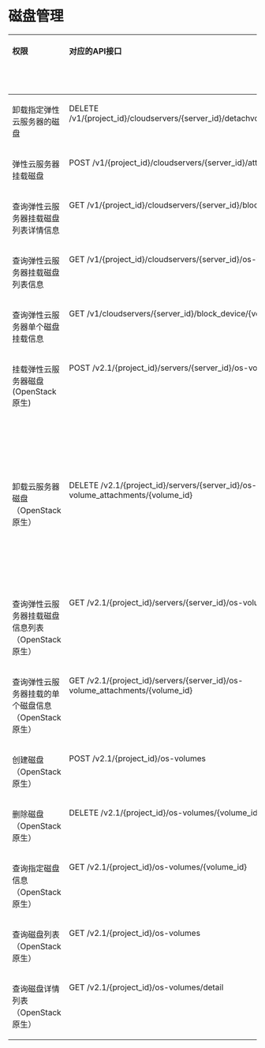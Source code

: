 # 磁盘管理<a name="ZH-CN_TOPIC_0103071514"></a>

<a name="table88951955182420"></a>
<table><thead align="left"><tr id="row2670183317019"><th class="cellrowborder" valign="top" width="12.121212121212121%" id="mcps1.1.7.1.1"><p id="p1959712364512"><a name="p1959712364512"></a><a name="p1959712364512"></a>权限</p>
</th>
<th class="cellrowborder" valign="top" width="29.04290429042904%" id="mcps1.1.7.1.2"><p id="p8402164419019"><a name="p8402164419019"></a><a name="p8402164419019"></a>对应的API接口</p>
</th>
<th class="cellrowborder" valign="top" width="22.142214221422144%" id="mcps1.1.7.1.3"><p id="p2040214445018"><a name="p2040214445018"></a><a name="p2040214445018"></a>授权项（Action）</p>
</th>
<th class="cellrowborder" valign="top" width="18.271827182718273%" id="mcps1.1.7.1.4"><p id="p22519318453"><a name="p22519318453"></a><a name="p22519318453"></a>依赖的授权项</p>
</th>
<th class="cellrowborder" valign="top" width="10.181018101810182%" id="mcps1.1.7.1.5"><p id="p84029445019"><a name="p84029445019"></a><a name="p84029445019"></a>IAM项目</p>
<p id="p12578131324712"><a name="p12578131324712"></a><a name="p12578131324712"></a>(Project)</p>
</th>
<th class="cellrowborder" valign="top" width="8.24082408240824%" id="mcps1.1.7.1.6"><p id="p1999212348459"><a name="p1999212348459"></a><a name="p1999212348459"></a>企业项目</p>
<p id="p1026502118478"><a name="p1026502118478"></a><a name="p1026502118478"></a>(Enterprise Project)</p>
</th>
</tr>
</thead>
<tbody><tr id="row1893621632116"><td class="cellrowborder" valign="top" width="12.121212121212121%" headers="mcps1.1.7.1.1 "><p id="p46472315137"><a name="p46472315137"></a><a name="p46472315137"></a>卸载指定弹性云服务器的磁盘</p>
</td>
<td class="cellrowborder" valign="top" width="29.04290429042904%" headers="mcps1.1.7.1.2 "><p id="p865419331215"><a name="p865419331215"></a><a name="p865419331215"></a>DELETE /v1/{project_id}/cloudservers/{server_id}/detachvolume/{attachment_id}</p>
</td>
<td class="cellrowborder" valign="top" width="22.142214221422144%" headers="mcps1.1.7.1.3 "><p id="p19414139181712"><a name="p19414139181712"></a><a name="p19414139181712"></a>ecs:cloudServers:detachVolume</p>
</td>
<td class="cellrowborder" valign="top" width="18.271827182718273%" headers="mcps1.1.7.1.4 "><p id="p1653821612139"><a name="p1653821612139"></a><a name="p1653821612139"></a>-</p>
</td>
<td class="cellrowborder" valign="top" width="10.181018101810182%" headers="mcps1.1.7.1.5 "><p id="p533531191217"><a name="p533531191217"></a><a name="p533531191217"></a>√</p>
</td>
<td class="cellrowborder" valign="top" width="8.24082408240824%" headers="mcps1.1.7.1.6 "><p id="p63353120124"><a name="p63353120124"></a><a name="p63353120124"></a>√</p>
</td>
</tr>
<tr id="row15734520162118"><td class="cellrowborder" valign="top" width="12.121212121212121%" headers="mcps1.1.7.1.1 "><p id="p9647193101310"><a name="p9647193101310"></a><a name="p9647193101310"></a><span id="text06111723563"><a name="text06111723563"></a><a name="text06111723563"></a>弹性云服务器</span>挂载磁盘</p>
</td>
<td class="cellrowborder" valign="top" width="29.04290429042904%" headers="mcps1.1.7.1.2 "><p id="p3654133142110"><a name="p3654133142110"></a><a name="p3654133142110"></a>POST /v1/{project_id}/cloudservers/{server_id}/attachvolume</p>
</td>
<td class="cellrowborder" valign="top" width="22.142214221422144%" headers="mcps1.1.7.1.3 "><p id="p14731162881716"><a name="p14731162881716"></a><a name="p14731162881716"></a>ecs:cloudServers:attach</p>
</td>
<td class="cellrowborder" valign="top" width="18.271827182718273%" headers="mcps1.1.7.1.4 "><p id="p49761529101710"><a name="p49761529101710"></a><a name="p49761529101710"></a>evs:volumes:use</p>
</td>
<td class="cellrowborder" valign="top" width="10.181018101810182%" headers="mcps1.1.7.1.5 "><p id="p16163112051410"><a name="p16163112051410"></a><a name="p16163112051410"></a>√</p>
</td>
<td class="cellrowborder" valign="top" width="8.24082408240824%" headers="mcps1.1.7.1.6 "><p id="p14163152041419"><a name="p14163152041419"></a><a name="p14163152041419"></a>√</p>
</td>
</tr>
<tr id="row19372485254"><td class="cellrowborder" valign="top" width="12.121212121212121%" headers="mcps1.1.7.1.1 "><p id="p36473361311"><a name="p36473361311"></a><a name="p36473361311"></a>查询弹性云服务器挂载磁盘列表详情信息</p>
</td>
<td class="cellrowborder" valign="top" width="29.04290429042904%" headers="mcps1.1.7.1.2 "><p id="p173726811250"><a name="p173726811250"></a><a name="p173726811250"></a>GET /v1/{project_id}/cloudservers/{server_id}/block_device</p>
</td>
<td class="cellrowborder" valign="top" width="22.142214221422144%" headers="mcps1.1.7.1.3 "><p id="p19869172571911"><a name="p19869172571911"></a><a name="p19869172571911"></a>ecs:cloudServers:get</p>
</td>
<td class="cellrowborder" valign="top" width="18.271827182718273%" headers="mcps1.1.7.1.4 "><p id="p253831614134"><a name="p253831614134"></a><a name="p253831614134"></a>-</p>
</td>
<td class="cellrowborder" valign="top" width="10.181018101810182%" headers="mcps1.1.7.1.5 "><p id="p215302171418"><a name="p215302171418"></a><a name="p215302171418"></a>√</p>
</td>
<td class="cellrowborder" valign="top" width="8.24082408240824%" headers="mcps1.1.7.1.6 "><p id="p8153132110142"><a name="p8153132110142"></a><a name="p8153132110142"></a>√</p>
</td>
</tr>
<tr id="row1860721413253"><td class="cellrowborder" valign="top" width="12.121212121212121%" headers="mcps1.1.7.1.1 "><p id="p264712315138"><a name="p264712315138"></a><a name="p264712315138"></a>查询弹性云服务器挂载磁盘列表信息</p>
</td>
<td class="cellrowborder" valign="top" width="29.04290429042904%" headers="mcps1.1.7.1.2 "><p id="p196071514102517"><a name="p196071514102517"></a><a name="p196071514102517"></a>GET /v1/{project_id}/cloudservers/{server_id}/os-volume_attachments</p>
</td>
<td class="cellrowborder" valign="top" width="22.142214221422144%" headers="mcps1.1.7.1.3 "><p id="p918252719191"><a name="p918252719191"></a><a name="p918252719191"></a>ecs:cloudServers:get</p>
</td>
<td class="cellrowborder" valign="top" width="18.271827182718273%" headers="mcps1.1.7.1.4 "><p id="p853831612137"><a name="p853831612137"></a><a name="p853831612137"></a>-</p>
</td>
<td class="cellrowborder" valign="top" width="10.181018101810182%" headers="mcps1.1.7.1.5 "><p id="p168114222146"><a name="p168114222146"></a><a name="p168114222146"></a>√</p>
</td>
<td class="cellrowborder" valign="top" width="8.24082408240824%" headers="mcps1.1.7.1.6 "><p id="p7811922181412"><a name="p7811922181412"></a><a name="p7811922181412"></a>√</p>
</td>
</tr>
<tr id="row136039493553"><td class="cellrowborder" valign="top" width="12.121212121212121%" headers="mcps1.1.7.1.1 "><p id="p19647733137"><a name="p19647733137"></a><a name="p19647733137"></a>查询<span id="text7402624265"><a name="text7402624265"></a><a name="text7402624265"></a>弹性云服务器</span>单个磁盘挂载信息</p>
</td>
<td class="cellrowborder" valign="top" width="29.04290429042904%" headers="mcps1.1.7.1.2 "><p id="zh-cn_topic_0101860614_p248418710335"><a name="zh-cn_topic_0101860614_p248418710335"></a><a name="zh-cn_topic_0101860614_p248418710335"></a>GET /v1/cloudservers/{server_id}/block_device/{volume_id}</p>
</td>
<td class="cellrowborder" valign="top" width="22.142214221422144%" headers="mcps1.1.7.1.3 "><p id="p03113282193"><a name="p03113282193"></a><a name="p03113282193"></a>ecs:cloudServers:get</p>
</td>
<td class="cellrowborder" valign="top" width="18.271827182718273%" headers="mcps1.1.7.1.4 "><p id="p5538101610134"><a name="p5538101610134"></a><a name="p5538101610134"></a>-</p>
</td>
<td class="cellrowborder" valign="top" width="10.181018101810182%" headers="mcps1.1.7.1.5 "><p id="p317872319146"><a name="p317872319146"></a><a name="p317872319146"></a>√</p>
</td>
<td class="cellrowborder" valign="top" width="8.24082408240824%" headers="mcps1.1.7.1.6 "><p id="p1117882315143"><a name="p1117882315143"></a><a name="p1117882315143"></a>√</p>
</td>
</tr>
<tr id="row18432110194915"><td class="cellrowborder" valign="top" width="12.121212121212121%" headers="mcps1.1.7.1.1 "><p id="p206470318138"><a name="p206470318138"></a><a name="p206470318138"></a>挂载弹性云服务器磁盘(OpenStack原生)</p>
</td>
<td class="cellrowborder" valign="top" width="29.04290429042904%" headers="mcps1.1.7.1.2 "><p id="p14236125619354"><a name="p14236125619354"></a><a name="p14236125619354"></a>POST /v2.1/{project_id}/servers/{server_id}/os-volume_attachments</p>
</td>
<td class="cellrowborder" valign="top" width="22.142214221422144%" headers="mcps1.1.7.1.3 "><p id="p1299043519196"><a name="p1299043519196"></a><a name="p1299043519196"></a>ecs:serverVolumeAttachments:create</p>
</td>
<td class="cellrowborder" valign="top" width="18.271827182718273%" headers="mcps1.1.7.1.4 "><p id="p58973374195"><a name="p58973374195"></a><a name="p58973374195"></a>ecs:serverVolumes:use</p>
<p id="p135414379191"><a name="p135414379191"></a><a name="p135414379191"></a>evs:volumes:list</p>
<p id="p1289115385198"><a name="p1289115385198"></a><a name="p1289115385198"></a>evs:volumes:get</p>
<p id="p18620139101919"><a name="p18620139101919"></a><a name="p18620139101919"></a>evs:volumes:update</p>
<p id="p10356144013199"><a name="p10356144013199"></a><a name="p10356144013199"></a>evs:volumes:attach</p>
<p id="p132091041171915"><a name="p132091041171915"></a><a name="p132091041171915"></a>evs:volumes:manage</p>
</td>
<td class="cellrowborder" valign="top" width="10.181018101810182%" headers="mcps1.1.7.1.5 "><p id="p16339125181119"><a name="p16339125181119"></a><a name="p16339125181119"></a>√</p>
</td>
<td class="cellrowborder" valign="top" width="8.24082408240824%" headers="mcps1.1.7.1.6 "><p id="p633919516113"><a name="p633919516113"></a><a name="p633919516113"></a>×</p>
</td>
</tr>
<tr id="row74321703496"><td class="cellrowborder" valign="top" width="12.121212121212121%" headers="mcps1.1.7.1.1 "><p id="p146473331315"><a name="p146473331315"></a><a name="p146473331315"></a>卸载云服务器磁盘（OpenStack原生）</p>
</td>
<td class="cellrowborder" valign="top" width="29.04290429042904%" headers="mcps1.1.7.1.2 "><p id="p1297435133610"><a name="p1297435133610"></a><a name="p1297435133610"></a>DELETE /v2.1/{project_id}/servers/{server_id}/os-volume_attachments/{volume_id}</p>
</td>
<td class="cellrowborder" valign="top" width="22.142214221422144%" headers="mcps1.1.7.1.3 "><p id="p11938125012193"><a name="p11938125012193"></a><a name="p11938125012193"></a>ecs:serverVolumeAttachments:delete</p>
</td>
<td class="cellrowborder" valign="top" width="18.271827182718273%" headers="mcps1.1.7.1.4 "><p id="p13143953151911"><a name="p13143953151911"></a><a name="p13143953151911"></a>ecs:serverVolumes:use</p>
<p id="p14984953171919"><a name="p14984953171919"></a><a name="p14984953171919"></a>evs:volumes:list</p>
<p id="p136541654161918"><a name="p136541654161918"></a><a name="p136541654161918"></a>evs:volumes:get</p>
<p id="p2031445541913"><a name="p2031445541913"></a><a name="p2031445541913"></a>evs:volumes:update</p>
<p id="p523205641916"><a name="p523205641916"></a><a name="p523205641916"></a>evs:volumes:detach</p>
<p id="p1419516578191"><a name="p1419516578191"></a><a name="p1419516578191"></a>evs:volumes:manage</p>
</td>
<td class="cellrowborder" valign="top" width="10.181018101810182%" headers="mcps1.1.7.1.5 "><p id="p1298113031410"><a name="p1298113031410"></a><a name="p1298113031410"></a>√</p>
</td>
<td class="cellrowborder" valign="top" width="8.24082408240824%" headers="mcps1.1.7.1.6 "><p id="p19863015148"><a name="p19863015148"></a><a name="p19863015148"></a>×</p>
</td>
</tr>
<tr id="row74328064918"><td class="cellrowborder" valign="top" width="12.121212121212121%" headers="mcps1.1.7.1.1 "><p id="p14647738134"><a name="p14647738134"></a><a name="p14647738134"></a>查询弹性云服务器挂载磁盘信息列表（OpenStack原生）</p>
</td>
<td class="cellrowborder" valign="top" width="29.04290429042904%" headers="mcps1.1.7.1.2 "><p id="p260410182367"><a name="p260410182367"></a><a name="p260410182367"></a>GET /v2.1/{project_id}/servers/{server_id}/os-volume_attachments</p>
</td>
<td class="cellrowborder" valign="top" width="22.142214221422144%" headers="mcps1.1.7.1.3 "><p id="p1268258205"><a name="p1268258205"></a><a name="p1268258205"></a>ecs:serverVolumeAttachments:list</p>
</td>
<td class="cellrowborder" valign="top" width="18.271827182718273%" headers="mcps1.1.7.1.4 "><p id="p102003618205"><a name="p102003618205"></a><a name="p102003618205"></a>ecs:serverVolumes:use</p>
<p id="p2241137152020"><a name="p2241137152020"></a><a name="p2241137152020"></a>ecs:servers:get</p>
</td>
<td class="cellrowborder" valign="top" width="10.181018101810182%" headers="mcps1.1.7.1.5 "><p id="p182673119147"><a name="p182673119147"></a><a name="p182673119147"></a>√</p>
</td>
<td class="cellrowborder" valign="top" width="8.24082408240824%" headers="mcps1.1.7.1.6 "><p id="p682611315145"><a name="p682611315145"></a><a name="p682611315145"></a>×</p>
</td>
</tr>
<tr id="row1434619574918"><td class="cellrowborder" valign="top" width="12.121212121212121%" headers="mcps1.1.7.1.1 "><p id="p1364733121315"><a name="p1364733121315"></a><a name="p1364733121315"></a>查询弹性云服务器挂载的单个磁盘信息（OpenStack原生）</p>
</td>
<td class="cellrowborder" valign="top" width="29.04290429042904%" headers="mcps1.1.7.1.2 "><p id="p15134624103611"><a name="p15134624103611"></a><a name="p15134624103611"></a>GET /v2.1/{project_id}/servers/{server_id}/os-volume_attachments/{volume_id}</p>
</td>
<td class="cellrowborder" valign="top" width="22.142214221422144%" headers="mcps1.1.7.1.3 "><p id="p192649146206"><a name="p192649146206"></a><a name="p192649146206"></a>ecs:serverVolumeAttachments:get</p>
</td>
<td class="cellrowborder" valign="top" width="18.271827182718273%" headers="mcps1.1.7.1.4 "><p id="p19538181619134"><a name="p19538181619134"></a><a name="p19538181619134"></a>ecs:serverVolumes:use</p>
</td>
<td class="cellrowborder" valign="top" width="10.181018101810182%" headers="mcps1.1.7.1.5 "><p id="p1739320333146"><a name="p1739320333146"></a><a name="p1739320333146"></a>√</p>
</td>
<td class="cellrowborder" valign="top" width="8.24082408240824%" headers="mcps1.1.7.1.6 "><p id="p1839310332144"><a name="p1839310332144"></a><a name="p1839310332144"></a>×</p>
</td>
</tr>
<tr id="row1976111120493"><td class="cellrowborder" valign="top" width="12.121212121212121%" headers="mcps1.1.7.1.1 "><p id="p1264718321317"><a name="p1264718321317"></a><a name="p1264718321317"></a>创建磁盘（OpenStack原生）</p>
</td>
<td class="cellrowborder" valign="top" width="29.04290429042904%" headers="mcps1.1.7.1.2 "><p id="p6189165412361"><a name="p6189165412361"></a><a name="p6189165412361"></a>POST /v2.1/{project_id}/os-volumes</p>
</td>
<td class="cellrowborder" valign="top" width="22.142214221422144%" headers="mcps1.1.7.1.3 "><p id="p1551641914204"><a name="p1551641914204"></a><a name="p1551641914204"></a>ecs:serverVolumes:use</p>
</td>
<td class="cellrowborder" valign="top" width="18.271827182718273%" headers="mcps1.1.7.1.4 "><p id="p115381816191310"><a name="p115381816191310"></a><a name="p115381816191310"></a>evs:volumes:create</p>
</td>
<td class="cellrowborder" valign="top" width="10.181018101810182%" headers="mcps1.1.7.1.5 "><p id="p1166123571417"><a name="p1166123571417"></a><a name="p1166123571417"></a>√</p>
</td>
<td class="cellrowborder" valign="top" width="8.24082408240824%" headers="mcps1.1.7.1.6 "><p id="p3166153511413"><a name="p3166153511413"></a><a name="p3166153511413"></a>×</p>
</td>
</tr>
<tr id="row14762113499"><td class="cellrowborder" valign="top" width="12.121212121212121%" headers="mcps1.1.7.1.1 "><p id="p764713181313"><a name="p764713181313"></a><a name="p764713181313"></a>删除磁盘（OpenStack原生）</p>
</td>
<td class="cellrowborder" valign="top" width="29.04290429042904%" headers="mcps1.1.7.1.2 "><p id="p20452165923617"><a name="p20452165923617"></a><a name="p20452165923617"></a>DELETE /v2.1/{project_id}/os-volumes/{volume_id}</p>
</td>
<td class="cellrowborder" valign="top" width="22.142214221422144%" headers="mcps1.1.7.1.3 "><p id="p366219489208"><a name="p366219489208"></a><a name="p366219489208"></a>ecs:serverVolumes:use</p>
</td>
<td class="cellrowborder" valign="top" width="18.271827182718273%" headers="mcps1.1.7.1.4 "><p id="p035864616203"><a name="p035864616203"></a><a name="p035864616203"></a>evs:volumes:get</p>
<p id="p7446747192011"><a name="p7446747192011"></a><a name="p7446747192011"></a>evs:volumes:delete</p>
</td>
<td class="cellrowborder" valign="top" width="10.181018101810182%" headers="mcps1.1.7.1.5 "><p id="p753912365142"><a name="p753912365142"></a><a name="p753912365142"></a>√</p>
</td>
<td class="cellrowborder" valign="top" width="8.24082408240824%" headers="mcps1.1.7.1.6 "><p id="p18539103681419"><a name="p18539103681419"></a><a name="p18539103681419"></a>×</p>
</td>
</tr>
<tr id="row97710116497"><td class="cellrowborder" valign="top" width="12.121212121212121%" headers="mcps1.1.7.1.1 "><p id="p1364712318132"><a name="p1364712318132"></a><a name="p1364712318132"></a>查询指定磁盘信息（OpenStack原生）</p>
</td>
<td class="cellrowborder" valign="top" width="29.04290429042904%" headers="mcps1.1.7.1.2 "><p id="p179594113716"><a name="p179594113716"></a><a name="p179594113716"></a>GET /v2.1/{project_id}/os-volumes/{volume_id}</p>
</td>
<td class="cellrowborder" valign="top" width="22.142214221422144%" headers="mcps1.1.7.1.3 "><p id="p19632105372017"><a name="p19632105372017"></a><a name="p19632105372017"></a>ecs:serverVolumes:use</p>
</td>
<td class="cellrowborder" valign="top" width="18.271827182718273%" headers="mcps1.1.7.1.4 "><p id="p253816169132"><a name="p253816169132"></a><a name="p253816169132"></a>evs:volumes:get</p>
</td>
<td class="cellrowborder" valign="top" width="10.181018101810182%" headers="mcps1.1.7.1.5 "><p id="p1969023791415"><a name="p1969023791415"></a><a name="p1969023791415"></a>√</p>
</td>
<td class="cellrowborder" valign="top" width="8.24082408240824%" headers="mcps1.1.7.1.6 "><p id="p1169013731413"><a name="p1169013731413"></a><a name="p1169013731413"></a>×</p>
</td>
</tr>
<tr id="row37741114911"><td class="cellrowborder" valign="top" width="12.121212121212121%" headers="mcps1.1.7.1.1 "><p id="p664733161310"><a name="p664733161310"></a><a name="p664733161310"></a>查询磁盘列表（OpenStack原生）</p>
</td>
<td class="cellrowborder" valign="top" width="29.04290429042904%" headers="mcps1.1.7.1.2 "><p id="p984217813370"><a name="p984217813370"></a><a name="p984217813370"></a>GET /v2.1/{project_id}/os-volumes</p>
</td>
<td class="cellrowborder" valign="top" width="22.142214221422144%" headers="mcps1.1.7.1.3 "><p id="p1830611162111"><a name="p1830611162111"></a><a name="p1830611162111"></a>ecs:serverVolumes:use</p>
</td>
<td class="cellrowborder" valign="top" width="18.271827182718273%" headers="mcps1.1.7.1.4 "><p id="p10421359192014"><a name="p10421359192014"></a><a name="p10421359192014"></a>evs:volumes:get</p>
<p id="p378714590208"><a name="p378714590208"></a><a name="p378714590208"></a>evs:volumes:list</p>
</td>
<td class="cellrowborder" valign="top" width="10.181018101810182%" headers="mcps1.1.7.1.5 "><p id="p14203203941413"><a name="p14203203941413"></a><a name="p14203203941413"></a>√</p>
</td>
<td class="cellrowborder" valign="top" width="8.24082408240824%" headers="mcps1.1.7.1.6 "><p id="p132031939181420"><a name="p132031939181420"></a><a name="p132031939181420"></a>×</p>
</td>
</tr>
<tr id="row43471056491"><td class="cellrowborder" valign="top" width="12.121212121212121%" headers="mcps1.1.7.1.1 "><p id="p13647123121319"><a name="p13647123121319"></a><a name="p13647123121319"></a>查询磁盘详情列表（OpenStack原生）</p>
</td>
<td class="cellrowborder" valign="top" width="29.04290429042904%" headers="mcps1.1.7.1.2 "><p id="p1125381323710"><a name="p1125381323710"></a><a name="p1125381323710"></a>GET /v2.1/{project_id}/os-volumes/detail</p>
</td>
<td class="cellrowborder" valign="top" width="22.142214221422144%" headers="mcps1.1.7.1.3 "><p id="p6367889213"><a name="p6367889213"></a><a name="p6367889213"></a>ecs:serverVolumes:use</p>
</td>
<td class="cellrowborder" valign="top" width="18.271827182718273%" headers="mcps1.1.7.1.4 "><p id="p112015612116"><a name="p112015612116"></a><a name="p112015612116"></a>evs:volumes:get</p>
<p id="p6162207172119"><a name="p6162207172119"></a><a name="p6162207172119"></a>evs:volumes:list</p>
</td>
<td class="cellrowborder" valign="top" width="10.181018101810182%" headers="mcps1.1.7.1.5 "><p id="p1726916409147"><a name="p1726916409147"></a><a name="p1726916409147"></a>√</p>
</td>
<td class="cellrowborder" valign="top" width="8.24082408240824%" headers="mcps1.1.7.1.6 "><p id="p12269154011420"><a name="p12269154011420"></a><a name="p12269154011420"></a>×</p>
</td>
</tr>
</tbody>
</table>

